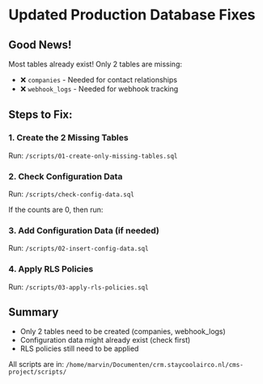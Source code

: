 # Updated Production Database Fixes

## Good News! 
Most tables already exist! Only 2 tables are missing:
- ❌ `companies` - Needed for contact relationships
- ❌ `webhook_logs` - Needed for webhook tracking

## Steps to Fix:

### 1. Create the 2 Missing Tables
Run: `/scripts/01-create-only-missing-tables.sql`

### 2. Check Configuration Data
Run: `/scripts/check-config-data.sql`

If the counts are 0, then run:
### 3. Add Configuration Data (if needed)
Run: `/scripts/02-insert-config-data.sql`

### 4. Apply RLS Policies
Run: `/scripts/03-apply-rls-policies.sql`

## Summary
- Only 2 tables need to be created (companies, webhook_logs)
- Configuration data might already exist (check first)
- RLS policies still need to be applied

All scripts are in: `/home/marvin/Documenten/crm.staycoolairco.nl/cms-project/scripts/`